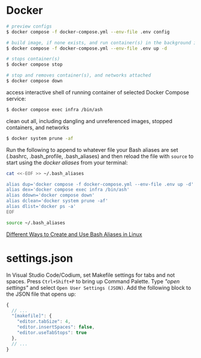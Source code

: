 # Docker

```bash
# preview configs
$ docker compose -f docker-compose.yml --env-file .env config

# build image, if none exists, and run container(s) in the background in detached mode
$ docker compose -f docker-compose.yml --env-file .env up -d

# stops container(s)
$ docker compose stop

# stop and removes container(s), and networks attached
$ docker compose down
```

access interactive shell of running container of selected Docker Compose service:
```bash
$ docker compose exec infra /bin/ash
```

clean out all, including dangling and unreferenced images, stopped containers, and networks
```bash 
$ docker system prune -af
```

Run the following to append to whatever file your Bash aliases are set (.bashrc, .bash_profile, .bash_aliases) and then reload the file with `source` to start using the _docker aliases_ from your terminal:
```bash
cat <<-EOF >> ~/.bash_aliases

alias dup='docker compose -f docker-compose.yml --env-file .env up -d'
alias dex='docker compose exec infra /bin/ash'
alias ddown='docker compose down'
alias dclean='docker system prune -af'
alias dlist='docker ps -a'
EOF

source ~/.bash_aliases
```

[Different Ways to Create and Use Bash Aliases in Linux](https://www.tecmint.com/create-and-use-bash-aliases-in-linux/)

# settings.json

In Visual Studio Code/Codium, set Makefile settings for tabs and not spaces. Press `Ctrl+Shift+P` to bring up Command Palette. Type _"open settings"_ and select `Open User Settings (JSON)`. Add the following block to the JSON file that opens up:
```javascript
{
  // ...
  "[makefile]": {
    "editor.tabSize": 4,
    "editor.insertSpaces": false,
    "editor.useTabStops": true
  },
  // ...
}
```